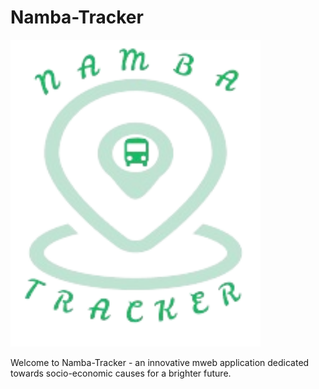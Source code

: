 # Namba-Tracker
<img src="./frontend/public/nambatrackerlogo.png" alt="Diversify Logo" width="400">

Welcome to Namba-Tracker - an innovative mweb application dedicated towards socio-economic causes for a brighter future.
